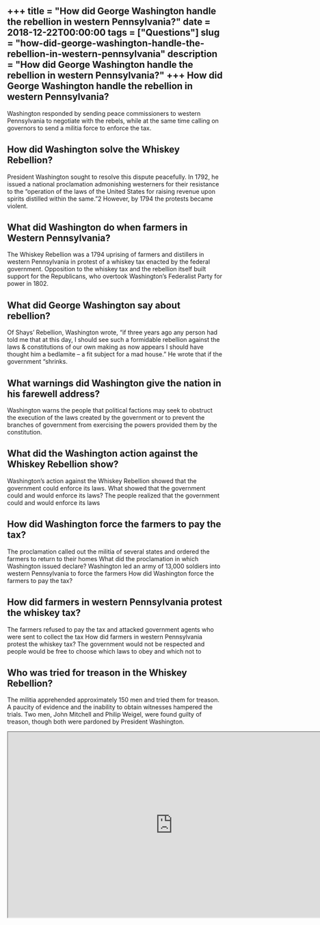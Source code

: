 +++
title = "How did George Washington handle the rebellion in western Pennsylvania?"
date = 2018-12-22T00:00:00
tags = ["Questions"]
slug = "how-did-george-washington-handle-the-rebellion-in-western-pennsylvania"
description = "How did George Washington handle the rebellion in western Pennsylvania?"
+++
How did George Washington handle the rebellion in western Pennsylvania?
-----------------------------------------------------------------------

Washington responded by sending peace commissioners to western Pennsylvania to negotiate with the rebels, while at the same time calling on governors to send a militia force to enforce the tax.

How did Washington solve the Whiskey Rebellion?
-----------------------------------------------

President Washington sought to resolve this dispute peacefully. In 1792, he issued a national proclamation admonishing westerners for their resistance to the “operation of the laws of the United States for raising revenue upon spirits distilled within the same.”2 However, by 1794 the protests became violent.

What did Washington do when farmers in Western Pennsylvania?
------------------------------------------------------------

The Whiskey Rebellion was a 1794 uprising of farmers and distillers in western Pennsylvania in protest of a whiskey tax enacted by the federal government. Opposition to the whiskey tax and the rebellion itself built support for the Republicans, who overtook Washington’s Federalist Party for power in 1802.

What did George Washington say about rebellion?
-----------------------------------------------

Of Shays’ Rebellion, Washington wrote, “if three years ago any person had told me that at this day, I should see such a formidable rebellion against the laws &amp; constitutions of our own making as now appears I should have thought him a bedlamite – a fit subject for a mad house.” He wrote that if the government “shrinks.

What warnings did Washington give the nation in his farewell address?
---------------------------------------------------------------------

Washington warns the people that political factions may seek to obstruct the execution of the laws created by the government or to prevent the branches of government from exercising the powers provided them by the constitution.

What did the Washington action against the Whiskey Rebellion show?
------------------------------------------------------------------

Washington’s action against the Whiskey Rebellion showed that the government could enforce its laws. What showed that the government could and would enforce its laws? The people realized that the government could and would enforce its laws

How did Washington force the farmers to pay the tax?
----------------------------------------------------

The proclamation called out the militia of several states and ordered the farmers to return to their homes What did the proclamation in which Washington issued declare? Washington led an army of 13,000 soldiers into western Pennsylvania to force the farmers How did Washington force the farmers to pay the tax?

How did farmers in western Pennsylvania protest the whiskey tax?
----------------------------------------------------------------

The farmers refused to pay the tax and attacked government agents who were sent to collect the tax How did farmers in western Pennsylvania protest the whiskey tax? The government would not be respected and people would be free to choose which laws to obey and which not to

Who was tried for treason in the Whiskey Rebellion?
---------------------------------------------------

The militia apprehended approximately 150 men and tried them for treason. A paucity of evidence and the inability to obtain witnesses hampered the trials. Two men, John Mitchell and Philip Weigel, were found guilty of treason, though both were pardoned by President Washington.

<iframe allow="accelerometer; autoplay; clipboard-write; encrypted-media; gyroscope; picture-in-picture" allowfullscreen="" class="__youtube_prefs__  epyt-is-override  no-lazyload" data-no-lazy="1" data-origheight="433" data-origwidth="770" data-skipgform_ajax_framebjll="" height="433" id="_ytid_12125" loading="lazy" src="https://www.youtube.com/embed/_3Ox6vGteek?enablejsapi=1&autoplay=0&cc_load_policy=0&cc_lang_pref=&iv_load_policy=1&loop=0&modestbranding=0&rel=1&fs=1&playsinline=0&autohide=2&theme=dark&color=red&controls=1&" title="YouTube player" width="770"></iframe>